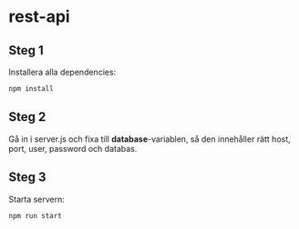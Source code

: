 # rest-api

## Steg 1
Installera alla dependencies:
```bash
npm install
```

## Steg 2
Gå in i server.js och fixa till **database**-variablen, så den innehåller rätt host, port, user, password och databas.


## Steg 3
Starta servern:
```bash
npm run start
```
